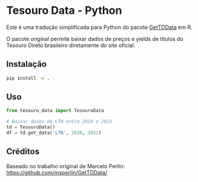 # Tesouro Data - Python

Este é uma tradução simplificada para Python do pacote [GetTDData](https://github.com/msperlin/GetTDData/) em R.

O pacote original permite baixar dados de preços e yields de títulos do Tesouro Direto brasileiro diretamente do site oficial.

## Instalação

```bash
pip install -e .
```

## Uso

```python
from tesouro_data import TesouroData

# Baixar dados de LTN entre 2020 e 2022
td = TesouroData()
df = td.get_data('LTN', 2020, 2022)
```

## Créditos

Baseado no trabalho original de Marcelo Perlin: https://github.com/msperlin/GetTDData/